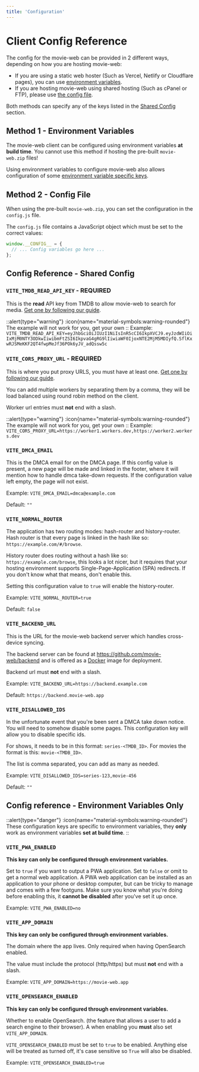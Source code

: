 ```yaml
---
title: 'Configuration'
---
```

# Client Config Reference

The config for the movie-web can be provided in 2 different ways, depending on how you are hosting movie-web:
- If you are using a static web hoster (Such as Vercel, Netlify or Cloudflare pages), you can use [environment variables](#method-1-environment-variables).
- If you are hosting movie-web using shared hosting (Such as cPanel or FTP), please use [the config file](#method-2-config-file).

Both methods can specify any of the keys listed in the [Shared Config](#config-reference-shared-config) section.

## Method 1 - Environment Variables
The movie-web client can be configured using environment variables **at build time**. You cannot use this method if hosting the pre-built `movie-web.zip` files!

Using environment variables to configure movie-web also allows configuration of some [environment variable specific keys](#config-reference-environment-variables-only).

## Method 2 - Config File
When using the pre-built `movie-web.zip`, you can set the configuration in the `config.js` file. 

The `config.js` file contains a JavaScript object which must be set to the correct values:
```js
window.__CONFIG__ = {
  // ... Config variables go here ...
};
```

## Config Reference - Shared Config

### `VITE_TMDB_READ_API_KEY` - REQUIRED

This is the **read** API key from TMDB to allow movie-web to search for media. [Get one by following our guide](/self-hosting/client#tmdb-api-key).

::alert{type="warning"}
:icon{name="material-symbols:warning-rounded"} The example will not work for you, get your own
::
Example: <code style="overflow-wrap: anywhere">VITE_TMDB_READ_API_KEY=eyJhbGciOiJIUzI1NiIsInR5cCI6IkpXVCJ9.eyJzdWIiOiIxMjM0NTY3ODkwIiwibmFtZSI6IkpvaG4gRG9lIiwiaWF0IjoxNTE2MjM5MDIyfQ.SflKxwRJSMeKKF2QT4fwpMeJf36POk6yJV_adQssw5c</code>

### `VITE_CORS_PROXY_URL` - REQUIRED

This is where you put proxy URLS, you must have at least one. [Get one by following our guide](/self-hosting/proxy#cloudflare-workers).

You can add multiple workers by separating them by a comma, they will be load balanced using round robin method on the client.

Worker url entries must **not** end with a slash.

::alert{type="warning"}
:icon{name="material-symbols:warning-rounded"} The example will not work for you, get your own
::
Example: `VITE_CORS_PROXY_URL=https://worker1.workers.dev,https://worker2.workers.dev`

### `VITE_DMCA_EMAIL`

This is the DMCA email for on the DMCA page. If this config value is present, a new page will be made and linked in the footer, where it will mention how to handle dmca take-down requests. If the configuration value left empty, the page will not exist.

Example: `VITE_DMCA_EMAIL=dmca@example.com`

Default: `""`

### `VITE_NORMAL_ROUTER`

The application has two routing modes: hash-router and history-router.
Hash router is that every page is linked in the hash like so: `https://example.com/#/browse`.

History router does routing without a hash like so: `https://example.com/browse`, this looks a lot nicer, but it requires that your hosting environment supports Single-Page-Application (SPA) redirects. If you don't know what that means, don't enable this.

Setting this configuration value to `true` will enable the history-router.

Example: `VITE_NORMAL_ROUTER=true`

Default: `false`

### `VITE_BACKEND_URL`
This is the URL for the movie-web backend server which handles cross-device syncing.

The backend server can be found at https://github.com/movie-web/backend and is offered as a [Docker](https://docs.docker.com/get-started/overview/) image for deployment.

Backend url must **not** end with a slash.

Example: `VITE_BACKEND_URL=https://backend.example.com`

Default: `https://backend.movie-web.app`

### `VITE_DISALLOWED_IDS`

In the unfortunate event that you're been sent a DMCA take down notice. You will need to somehow disable some pages. This configuration key will allow you to disable specific ids.

For shows, it needs to be in this format: `series-<TMDB_ID>`. For movies the format is this: `movie-<TMDB_ID>`.

The list is comma separated, you can add as many as needed.

Example: `VITE_DISALLOWED_IDS=series-123,movie-456`

Default: `""`

## Config reference - Environment Variables Only
::alert{type="danger"}
:icon{name="material-symbols:warning-rounded"} These configuration keys are specific to environment variables, they **only** work as environment variables **set at build time**.
::


### `VITE_PWA_ENABLED`
**This key can only be configured through environment variables.**

Set to `true` if you want to output a PWA application. Set to `false` or omit to get a normal web application.
A PWA web application can be installed as an application to your phone or desktop computer, but can be tricky to manage and comes with a few footguns.
Make sure you know what you're doing before enabling this, it **cannot be disabled** after you've set it up once.

Example: `VITE_PWA_ENABLED=no`

### `VITE_APP_DOMAIN`
**This key can only be configured through environment variables.**

The domain where the app lives. Only required when having OpenSearch enabled.

The value must include the protocol (http/https) but must **not** end with a slash.

Example: `VITE_APP_DOMAIN=https://movie-web.app`

### `VITE_OPENSEARCH_ENABLED`
**This key can only be configured through environment variables.**

Whether to enable OpenSearch. (the feature that allows a user to add a search engine to their browser). A
when enabling you **must** also set `VITE_APP_DOMAIN`.

`VITE_OPENSEARCH_ENABLED` must be set to `true` to be enabled. Anything else will be treated as turned off, it's case sensitive so `True` will also be disabled.

Example: `VITE_OPENSEARCH_ENABLED=true`
